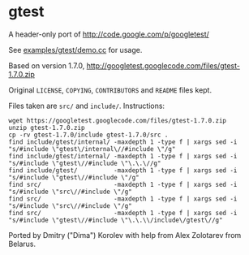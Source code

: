 # gtest

A header-only port of http://code.google.com/p/googletest/

See [examples/gtest/demo.cc](https://github.com/KnowSheet/3party/blob/master/examples/gtest/demo.cc) for usage.

Based on version 1.7.0, http://googletest.googlecode.com/files/gtest-1.7.0.zip

Original ```LICENSE```, ```COPYING```, ```CONTRIBUTORS``` and ```README``` files kept.

Files taken are ```src/``` and ```include/```. Instructions:

```
wget https://googletest.googlecode.com/files/gtest-1.7.0.zip
unzip gtest-1.7.0.zip
cp -rv gtest-1.7.0/include gtest-1.7.0/src .
find include/gtest/internal/ -maxdepth 1 -type f | xargs sed -i "s/#include \"gtest\/internal\//#include \"/g"
find include/gtest/internal/ -maxdepth 1 -type f | xargs sed -i "s/#include \"gtest\//#include \"\.\.\//g"
find include/gtest/          -maxdepth 1 -type f | xargs sed -i "s/#include \"gtest\//#include \"/g"
find src/                    -maxdepth 1 -type f | xargs sed -i "s/#include \"src\//#include \"/g"
find src/                    -maxdepth 1 -type f | xargs sed -i "s/#include \"src\//#include \"/g"
find src/                    -maxdepth 1 -type f | xargs sed -i "s/#include \"gtest\//#include \"\.\.\\/include\/gtest\//g"
```

Ported by Dmitry ("Dima") Korolev with help from Alex Zolotarev from Belarus.
